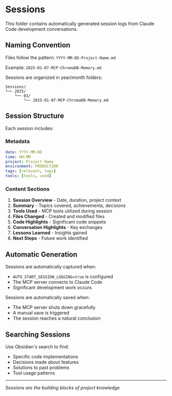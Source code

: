 # Sessions

This folder contains automatically generated session logs from Claude Code development conversations.

## Naming Convention

Files follow the pattern: `YYYY-MM-DD-Project-Name.md`

Example: `2025-01-07-MCP-ChromaDB-Memory.md`

Sessions are organized in year/month folders:
```
Sessions/
└── 2025/
    └── 01/
        └── 2025-01-07-MCP-ChromaDB-Memory.md
```

## Session Structure

Each session includes:

### Metadata
```yaml
date: YYYY-MM-DD
time: HH:MM
project: Project Name
environment: PRODUCTION
tags: [relevant, tags]
tools: [tools, used]
```

### Content Sections
1. **Session Overview** - Date, duration, project context
2. **Summary** - Topics covered, achievements, decisions
3. **Tools Used** - MCP tools utilized during session
4. **Files Changed** - Created and modified files
5. **Code Highlights** - Significant code snippets
6. **Conversation Highlights** - Key exchanges
7. **Lessons Learned** - Insights gained
8. **Next Steps** - Future work identified

## Automatic Generation

Sessions are automatically captured when:
- `AUTO_START_SESSION_LOGGING=true` is configured
- The MCP server connects to Claude Code
- Significant development work occurs

Sessions are automatically saved when:
- The MCP server shuts down gracefully
- A manual save is triggered
- The session reaches a natural conclusion

## Searching Sessions

Use Obsidian's search to find:
- Specific code implementations
- Decisions made about features
- Solutions to past problems
- Tool usage patterns

---
*Sessions are the building blocks of project knowledge*